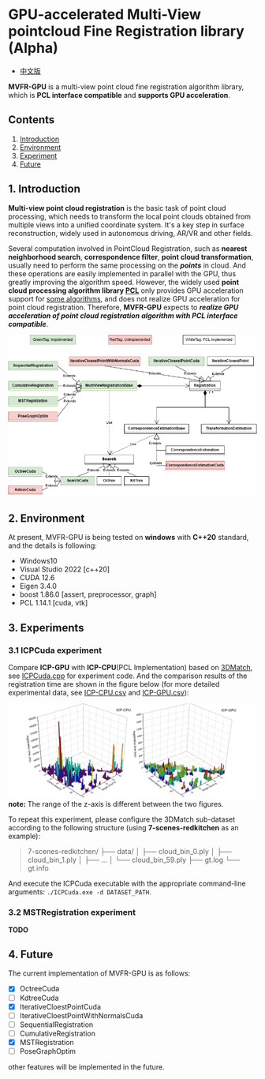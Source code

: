 # GPU-accelerated Multi-View pointcloud Fine Registration library (Alpha)

* [中文版](./README_CN.md)

**MVFR-GPU** is a multi-view point cloud fine registration algorithm library, which is **PCL interface compatible** and **supports GPU acceleration**.

## Contents

1. [Introduction]()
2. [Environment]()
3. [Experiment]()
4. [Future]()

## 1. Introduction

**Multi-view point cloud registration** is the basic task of point cloud processing, which needs to transform the local point clouds obtained from multiple views into a unified coordinate system. It's a key step in surface reconstruction, widely used in autonomous driving, AR/VR and other fields. 

Several computation involved in PointCloud Registration, such as **nearest neighborhood search**, **correspondence filter**, **point cloud transformation**, usually need to perform the same processing on the ***points*** in cloud. And these operations are easily implemented in parallel with the GPU, thus greatly improving the algorithm speed. However, the widely used **point cloud processing algorithm library [PCL](https://pointclouds.org/ "PCL website homepage")** only provides GPU acceleration support for [some algorithms](https://github.com/PointCloudLibrary/pcl/tree/master/gpu "PCL GPU module"), and does not realize GPU acceleration for point cloud registration. Therefore, **MVFR-GPU** expects to ***realize GPU acceleration of point cloud registration algorithm with PCL interface compatible***.

![Library Architecture](./imgs/MultiViewRegistration_pre.png "Library Architecture")

## 2. Environment

At present, MVFR-GPU is being tested on **windows** with **C++20** standard, and the details is following:

- Windows10
- Visual Studio 2022 [c++20]
- CUDA 12.6
- Eigen 3.4.0
- boost 1.86.0 [assert, preprocessor, graph]
- PCL 1.14.1 [cuda, vtk]

## 3. Experiments

### 3.1 ICPCuda experiment

Compare **ICP-GPU** with **ICP-CPU**(PCL Implementation) based on [3DMatch](https://3dmatch.cs.princeton.edu/#geometric-registration-benchmark "3DMatch Geometric Registration Benchmark"), see [ICPCuda.cpp](./examples/ICPCuda.cpp "ICPCuda Test program") for experiment code. And the comparison results of the registration time are shown in the figure below (for more detailed experimental data, see [ICP-CPU.csv](./docs/ICP-CPU.csv "ICP-CPU record file") and [ICP-GPU.csv](./docs/ICP-GPU.csv "ICP-GPU record file")):

![ICPCuda Test](./imgs/ICPCudaTest.png "ICPCuda Test")
**note:** The range of the z-axis is different between the two figures.

To repeat this experiment, please configure the 3DMatch sub-dataset according to the following structure (using **7-scenes-redkitchen** as an example):

> 7-scenes-redkitchen/
> ├── data/
> │   ├── cloud_bin_0.ply
> │   ├── cloud_bin_1.ply
> │   ├── ...
> │   └── cloud_bin_59.ply
> ├── gt.log
> └── gt.info

And execute the ICPCuda executable with the appropriate command-line arguments: `./ICPCuda.exe -d DATASET_PATH`.

### 3.2 MSTRegistration experiment

**TODO**


## 4. Future

The current implementation of MVFR-GPU is as follows:

- [X] OctreeCuda
- [ ] KdtreeCuda
- [X] IterativeCloestPointCuda
- [ ] IterativeCloestPointWithNormalsCuda
- [ ] SequentialRegistration
- [ ] CumulativeRegistration
- [X] MSTRegistration
- [ ] PoseGraphOptim

other features will be implemented in the future.
